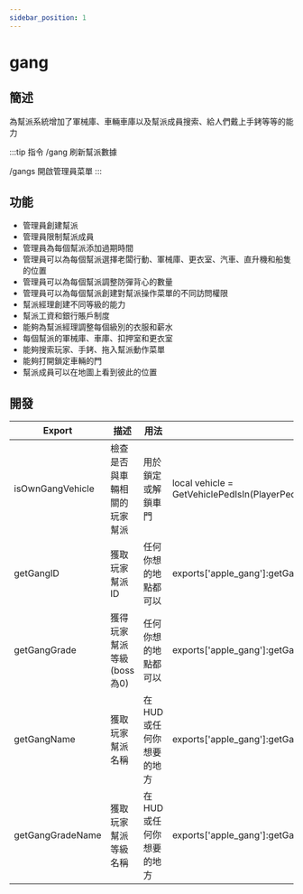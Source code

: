 ```yaml
---
sidebar_position: 1
---
```


# gang

## 簡述

為幫派系統增加了軍械庫、車輛車庫以及幫派成員搜索、給人們戴上手銬等等的能力

:::tip 指令
/gang 刷新幫派數據

/gangs 開啟管理員菜單
:::

## 功能

- 管理員創建幫派
- 管理員限制幫派成員
- 管理員為每個幫派添加過期時間
- 管理員可以為每個幫派選擇老闆行動、軍械庫、更衣室、汽車、直升機和船隻的位置
- 管理員可以為每個幫派調整防彈背心的數量
- 管理員可以為每個幫派創建對幫派操作菜單的不同訪問權限
- 幫派經理創建不同等級的能力
- 幫派工資和銀行賬戶制度
- 能夠為幫派經理調整每個級別的衣服和薪水
- 每個幫派的軍械庫、車庫、扣押室和更衣室
- 能夠搜索玩家、手銬、拖入幫派動作菜單
- 能夠打開鎖定車輛的門
- 幫派成員可以在地圖上看到彼此的位置

## 開發

| Export | 描述 | 用法 | 例子 |
| --- | --- | --- | --- |
| isOwnGangVehicle | 檢查是否與車輛相關的玩家幫派 | 用於鎖定或解鎖車門 | local vehicle = GetVehiclePedIsIn(PlayerPedId())exports['apple_gang']:isOwnGangVehicle(vehicle)|
| getGangID | 獲取玩家幫派 ID | 任何你想的地點都可以 | exports['apple_gang']:getGangID()|
| getGangGrade | 獲得玩家幫派等級 (boss為0) | 任何你想的地點都可以 | exports['apple_gang']:getGangGrade()|
| getGangName | 獲取玩家幫派名稱 | 在 HUD 或任何你想要的地方 | exports['apple_gang']:getGangName()|
| getGangGradeName | 獲取玩家幫派等級名稱 | 在 HUD 或任何你想要的地方 | exports['apple_gang']:getGangGradeName()|